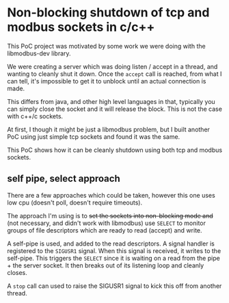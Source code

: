 # Non-blocking shutdown of tcp and modbus sockets in c/c++
This PoC project was motivated by some work we were doing with the libmodbus-dev library. 

We were creating a server which was doing listen / accept in a thread, and wanting to cleanly shut it down. Once the `accept` call is reached, from what I can
tell, it's impossible to get it to unblock until an actual connection is made. 

This differs from java, and other high level languages in that, typically you can simply close the socket and it will release the block. This is not the case
with c++/c sockets.

At first, I though it might be just a libmodbus problem, but I built another PoC using just simple tcp sockets and found it was the same.

This PoC shows how it can be cleanly shutdown using both tcp and modbus sockets.

## self pipe, select approach
There are a few approaches which could be taken, however this one uses low cpu (doesn't poll, doesn't require timeouts).

The approach I'm using is to ~~set the sockets into non-blocking mode and~~ (not necessary, and didn't work with libmodbus) use `SELECT` to monitor groups of file descriptors which are ready to read (accept) and write. 

A self-pipe is used, and added to the read descriptors. A signal handler is registered to the `SIGUSR1` signal. When this signal is received, it
writes to the self-pipe. This triggers the `SELECT` since it is waiting on a read from the pipe + the server socket. It then breaks out of its
listening loop and cleanly closes.

A `stop` call can used to raise the SIGUSR1 signal to kick this off from another thread.
